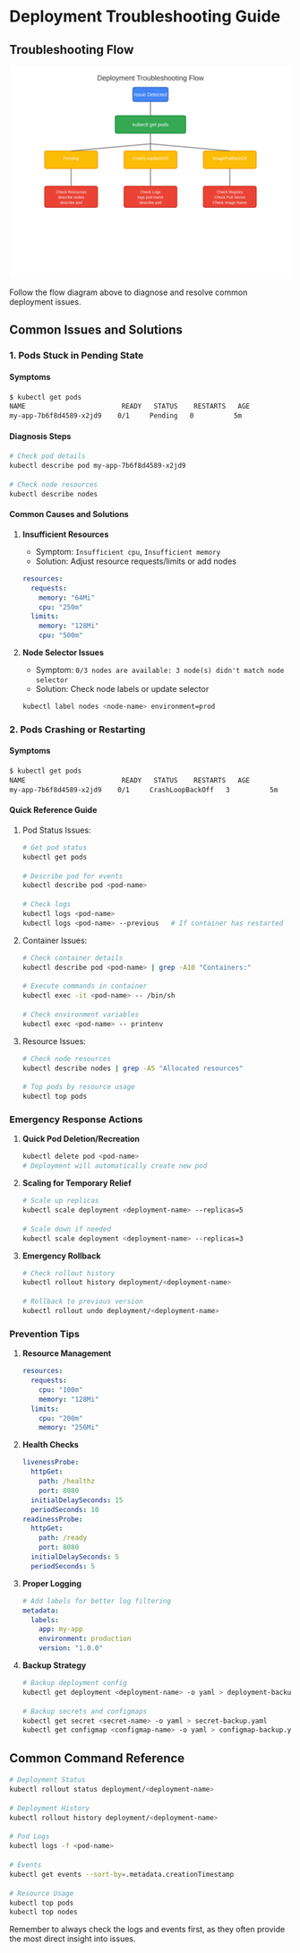 # Deployment Troubleshooting Guide

## Troubleshooting Flow

![Deployment Troubleshooting Flow](../images/troubleshooting-flow.svg)

Follow the flow diagram above to diagnose and resolve common deployment issues.

## Common Issues and Solutions

### 1. Pods Stuck in Pending State

#### Symptoms
```bash
$ kubectl get pods
NAME                        READY   STATUS    RESTARTS   AGE
my-app-7b6f8d4589-x2jd9    0/1     Pending   0          5m
```

#### Diagnosis Steps
```bash
# Check pod details
kubectl describe pod my-app-7b6f8d4589-x2jd9

# Check node resources
kubectl describe nodes
```

#### Common Causes and Solutions
1. **Insufficient Resources**
   - Symptom: `Insufficient cpu`, `Insufficient memory`
   - Solution: Adjust resource requests/limits or add nodes
   ```yaml
   resources:
     requests:
       memory: "64Mi"
       cpu: "250m"
     limits:
       memory: "128Mi"
       cpu: "500m"
   ```

2. **Node Selector Issues**
   - Symptom: `0/3 nodes are available: 3 node(s) didn't match node selector`
   - Solution: Check node labels or update selector
   ```bash
   kubectl label nodes <node-name> environment=prod
   ```

### 2. Pods Crashing or Restarting

#### Symptoms
```bash
$ kubectl get pods
NAME                        READY   STATUS    RESTARTS   AGE
my-app-7b6f8d4589-x2jd9    0/1     CrashLoopBackOff   3          5m
```

#### Quick Reference Guide

1. Pod Status Issues:
   ```bash
   # Get pod status
   kubectl get pods
   
   # Describe pod for events
   kubectl describe pod <pod-name>
   
   # Check logs
   kubectl logs <pod-name>
   kubectl logs <pod-name> --previous   # If container has restarted
   ```

2. Container Issues:
   ```bash
   # Check container details
   kubectl describe pod <pod-name> | grep -A10 "Containers:"
   
   # Execute commands in container
   kubectl exec -it <pod-name> -- /bin/sh
   
   # Check environment variables
   kubectl exec <pod-name> -- printenv
   ```

3. Resource Issues:
   ```bash
   # Check node resources
   kubectl describe nodes | grep -A5 "Allocated resources"
   
   # Top pods by resource usage
   kubectl top pods
   ```

### Emergency Response Actions

1. **Quick Pod Deletion/Recreation**
   ```bash
   kubectl delete pod <pod-name>
   # Deployment will automatically create new pod
   ```

2. **Scaling for Temporary Relief**
   ```bash
   # Scale up replicas
   kubectl scale deployment <deployment-name> --replicas=5
   
   # Scale down if needed
   kubectl scale deployment <deployment-name> --replicas=3
   ```

3. **Emergency Rollback**
   ```bash
   # Check rollout history
   kubectl rollout history deployment/<deployment-name>
   
   # Rollback to previous version
   kubectl rollout undo deployment/<deployment-name>
   ```

### Prevention Tips

1. **Resource Management**
   ```yaml
   resources:
     requests:
       cpu: "100m"
       memory: "128Mi"
     limits:
       cpu: "200m"
       memory: "256Mi"
   ```

2. **Health Checks**
   ```yaml
   livenessProbe:
     httpGet:
       path: /healthz
       port: 8080
     initialDelaySeconds: 15
     periodSeconds: 10
   readinessProbe:
     httpGet:
       path: /ready
       port: 8080
     initialDelaySeconds: 5
     periodSeconds: 5
   ```

3. **Proper Logging**
   ```yaml
   # Add labels for better log filtering
   metadata:
     labels:
       app: my-app
       environment: production
       version: "1.0.0"
   ```

4. **Backup Strategy**
   ```bash
   # Backup deployment config
   kubectl get deployment <deployment-name> -o yaml > deployment-backup.yaml
   
   # Backup secrets and configmaps
   kubectl get secret <secret-name> -o yaml > secret-backup.yaml
   kubectl get configmap <configmap-name> -o yaml > configmap-backup.yaml
   ```

## Common Command Reference

```bash
# Deployment Status
kubectl rollout status deployment/<deployment-name>

# Deployment History
kubectl rollout history deployment/<deployment-name>

# Pod Logs
kubectl logs -f <pod-name>

# Events
kubectl get events --sort-by=.metadata.creationTimestamp

# Resource Usage
kubectl top pods
kubectl top nodes
```

Remember to always check the logs and events first, as they often provide the most direct insight into issues.